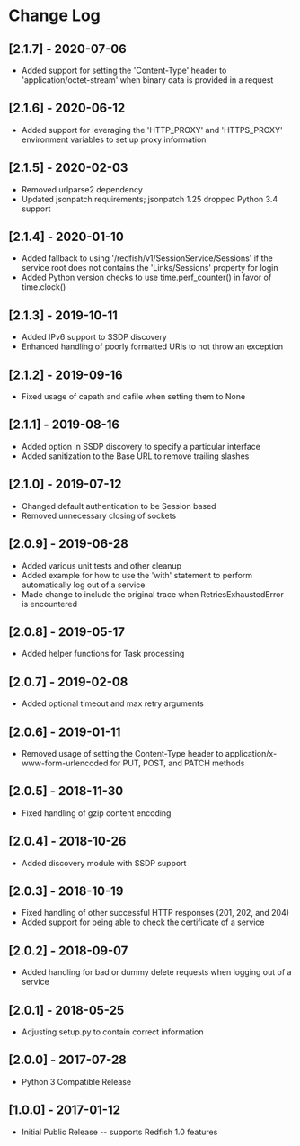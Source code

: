 # Change Log

## [2.1.7] - 2020-07-06
- Added support for setting the 'Content-Type' header to 'application/octet-stream' when binary data is provided in a request

## [2.1.6] - 2020-06-12
- Added support for leveraging the 'HTTP_PROXY' and 'HTTPS_PROXY' environment variables to set up proxy information

## [2.1.5] - 2020-02-03
- Removed urlparse2 dependency
- Updated jsonpatch requirements; jsonpatch 1.25 dropped Python 3.4 support

## [2.1.4] - 2020-01-10
- Added fallback to using '/redfish/v1/SessionService/Sessions' if the service root does not contains the 'Links/Sessions' property for login
- Added Python version checks to use time.perf_counter() in favor of time.clock()

## [2.1.3] - 2019-10-11
- Added IPv6 support to SSDP discovery
- Enhanced handling of poorly formatted URIs to not throw an exception

## [2.1.2] - 2019-09-16
- Fixed usage of capath and cafile when setting them to None

## [2.1.1] - 2019-08-16
- Added option in SSDP discovery to specify a particular interface
- Added sanitization to the Base URL to remove trailing slashes

## [2.1.0] - 2019-07-12
- Changed default authentication to be Session based
- Removed unnecessary closing of sockets

## [2.0.9] - 2019-06-28
- Added various unit tests and other cleanup
- Added example for how to use the 'with' statement to perform automatically log out of a service
- Made change to include the original trace when RetriesExhaustedError is encountered

## [2.0.8] - 2019-05-17
- Added helper functions for Task processing

## [2.0.7] - 2019-02-08
- Added optional timeout and max retry arguments

## [2.0.6] - 2019-01-11
- Removed usage of setting the Content-Type header to application/x-www-form-urlencoded for PUT, POST, and PATCH methods

## [2.0.5] - 2018-11-30
- Fixed handling of gzip content encoding

## [2.0.4] - 2018-10-26
- Added discovery module with SSDP support

## [2.0.3] - 2018-10-19
- Fixed handling of other successful HTTP responses (201, 202, and 204)
- Added support for being able to check the certificate of a service

## [2.0.2] - 2018-09-07
- Added handling for bad or dummy delete requests when logging out of a service

## [2.0.1] - 2018-05-25
- Adjusting setup.py to contain correct information

## [2.0.0] - 2017-07-28
- Python 3 Compatible Release

## [1.0.0] - 2017-01-12
- Initial Public Release -- supports Redfish 1.0 features
